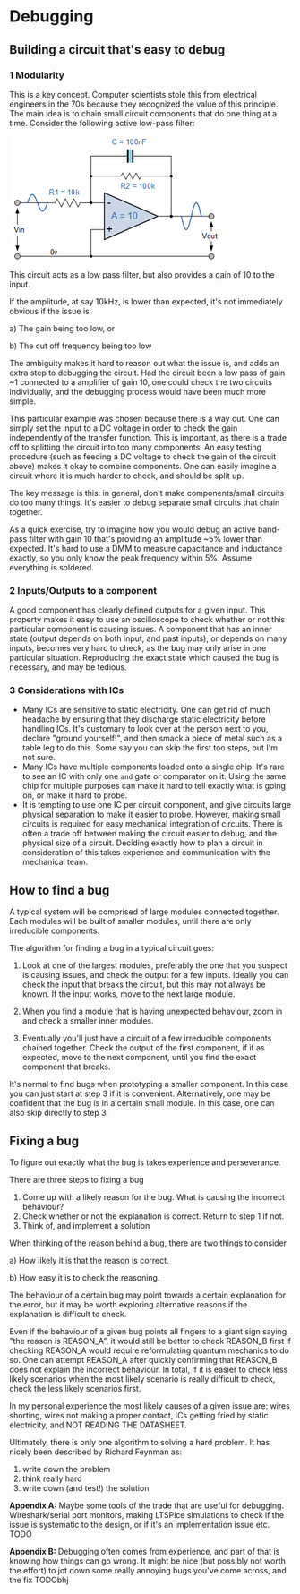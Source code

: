 ﻿# Debugging

## Building a circuit that's easy to debug

### 1 Modularity

This is a key concept. Computer scientists stole this from electrical engineers in the 70s because they recognized the value of this principle. The main idea is to chain small circuit components that do one thing at a time. Consider the following active low-pass filter:

![A low pass filter with gain 10](misc_images/fil29.gif)

This circuit acts as a low pass filter, but also provides a gain of 10 to the input.

If the amplitude, at say 10kHz, is lower than expected, it's not immediately obvious if the issue is

a) The gain being too low, or

b) The cut off frequency being too low

The ambiguity makes it hard to reason out what the issue is, and adds an extra step to debugging the circuit. Had the circuit been a low pass of gain ~1 connected to a amplifier of gain 10, one could check the two circuits individually, and the debugging process would have been much more simple.

This particular example was chosen because there is a way out. One can simply set the input to a DC voltage in order to check the gain independently of the transfer function. This is important, as there is a trade off to splitting the circuit into too many components. An easy testing procedure (such as feeding a DC voltage to check the gain of the circuit above) makes it okay to combine components. One can easily imagine a circuit where it is much harder to check, and should be split up.

The key message is this: in general, don't make components/small circuits do too many things. It's easier to debug separate small circuits that chain together.

As a quick exercise, try to imagine how you would debug an active band-pass filter with gain 10 that's providing an amplitude ~5% lower than expected. It's hard to use a DMM to measure capacitance and inductance exactly, so you only know the peak frequency within 5%. Assume everything is soldered.

### 2 Inputs/Outputs to a component
A good component has clearly defined outputs for a given input. This property makes it easy to use an oscilloscope to check whether or not this particular component is causing issues. A component that has an inner state (output depends on both input, and past inputs), or depends on many inputs, becomes very hard to check, as the bug may only arise in one particular situation. Reproducing the exact state which caused the bug is necessary, and may be tedious.

### 3 Considerations with ICs

- Many ICs are sensitive to static electricity. One can get rid of much headache by ensuring that they discharge static electricity before handling ICs. It's customary to look over at the person next to you, declare "ground yourself!", and then smack a piece of metal such as a table leg to do this. Some say you can skip the first too steps, but I'm not sure.
- Many ICs have multiple components loaded onto a single chip. It's rare to see an IC with only one `and` gate or comparator on it. Using the same chip for multiple purposes can make it hard to tell exactly what is going on, or make it hard to probe.
- It is tempting to use one IC per circuit component, and give circuits large physical separation to make it easier to probe. However, making small circuits is required for easy mechanical integration of circuits. There is often a trade off between making the circuit easier to debug, and the physical size of a circuit. Deciding exactly how to plan a circuit in consideration of this takes experience and communication with the mechanical team.

## How to find a bug

A typical system will be comprised of large modules connected together. Each modules will be built of smaller modules, until there are only irreducible components.

The algorithm for finding a bug in a typical circuit goes:

1) Look at one of the largest modules, preferably the one that you suspect is causing issues, and check the output for a few inputs. Ideally you can check the input that breaks the circuit, but this may not always be known. If the input works, move to the next large module.

2) When you find a module that is having unexpected behaviour, zoom in and check a smaller inner modules.
3) Eventually you'll just have a circuit of a few irreducible components chained together. Check the output of the first component, if it as expected, move to the next component, until you find the exact component that breaks.

It's normal to find bugs when prototyping a smaller component. In this case you can just start at step 3 if it is convenient. Alternatively, one may be confident that the bug is in a certain small module. In this case, one can also skip directly to step 3.

## Fixing a bug

To figure out exactly what the bug is takes experience and perseverance.

There are three steps to fixing a bug

1) Come up with a likely reason for the bug. What is causing the incorrect behaviour?
2) Check whether or not the explanation is correct. Return to step 1 if not.
3) Think of, and implement a solution

When thinking of the reason behind a bug, there are two things to consider

a) How likely it is that the reason is correct.

b) How easy it is to check the reasoning.

The behaviour of a certain bug may point towards a certain explanation for the error, but it may be worth exploring alternative reasons if the explanation is difficult to check.

Even if the behaviour of a given bug points all fingers to a giant sign saying "the reason is REASON_A", it would still be better to check REASON_B first if checking REASON_A would require reformulating quantum mechanics to do so. One can attempt REASON_A after quickly confirming that REASON_B does not explain the incorrect behaviour. In total, if it is easier to check less likely scenarios when the most likely scenario is really difficult to check, check the less likely scenarios first.

In my personal experience the most likely causes of a given issue are: wires shorting, wires not making a proper contact, ICs getting fried by static electricity, and NOT READING THE DATASHEET.

Ultimately, there is only one algorithm to solving a hard problem. It has nicely been described by Richard Feynman as:

1) write down the problem
2) think really hard
3) write down (and test!) the solution

**Appendix A:**
Maybe some tools of the trade that are useful for debugging. Wireshark/serial port monitors, making LTSPice simulations to check if the issue is systematic to the design, or if it's an implementation issue etc. TODO

**Appendix B:**
Debugging often comes from experience, and part of that is knowing how things can go wrong. It might be nice (but possibly not worth the effort) to jot down some really annoying bugs you've come across, and the fix TODObhj
